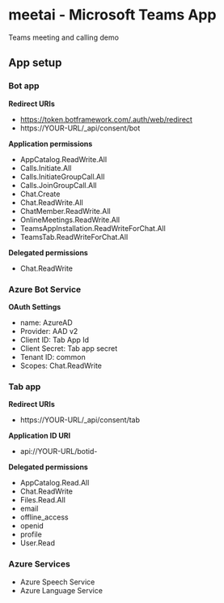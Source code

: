 # meetai - Microsoft Teams App

Teams meeting and calling demo

## App setup

### Bot app

**Redirect URIs**

- https://token.botframework.com/.auth/web/redirect
- https://YOUR-URL/_api/consent/bot

**Application permissions**

- AppCatalog.ReadWrite.All
- Calls.Initiate.All
- Calls.InitiateGroupCall.All
- Calls.JoinGroupCall.All
- Chat.Create
- Chat.ReadWrite.All
- ChatMember.ReadWrite.All
- OnlineMeetings.ReadWrite.All
- TeamsAppInstallation.ReadWriteForChat.All
- TeamsTab.ReadWriteForChat.All

**Delegated permissions**

- Chat.ReadWrite

### Azure Bot Service

**OAuth Settings**

- name: AzureAD
- Provider: AAD v2
- Client ID: Tab App Id
- Client Secret: Tab app secret
- Tenant ID: common
- Scopes: Chat.ReadWrite
### Tab app

**Redirect URIs**

- https://YOUR-URL/_api/consent/tab

**Application ID URI**

- api://YOUR-URL/botid-<BOTID>

**Delegated permissions**

- AppCatalog.Read.All
- Chat.ReadWrite
- Files.Read.All
- email
- offline_access
- openid
- profile
- User.Read

### Azure Services

- Azure Speech Service
- Azure Language Service